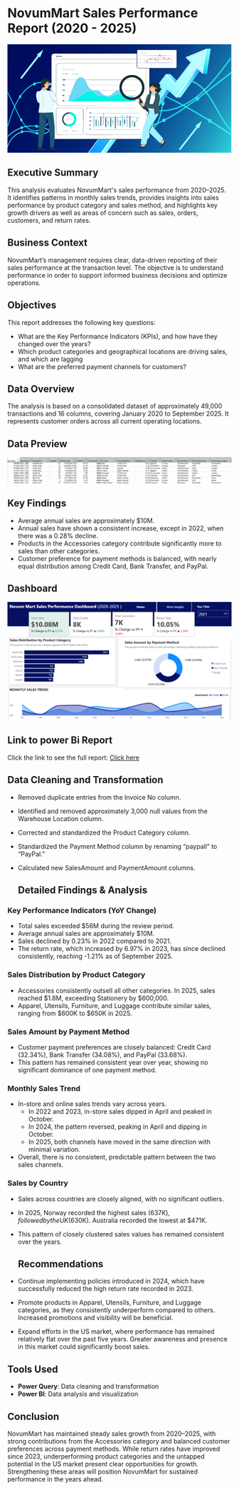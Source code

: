 # NovumMart Sales Performance Report (2020 - 2025)

![Header image](header-image.jpg)

## Executive Summary
This analysis evaluates NovumMart's sales performance from 2020–2025. It identifies patterns in monthly sales trends, provides insights into sales performance by product category and sales method, and highlights key growth drivers as well as areas of concern such as sales, orders, customers, and return rates.

## Business Context
NovumMart’s management requires clear, data-driven reporting of their sales performance at the transaction level. The objective is to understand performance in order to support informed business decisions and optimize operations.

## Objectives
This report addresses the following key questions:
- What are the Key Performance Indicators (KPIs), and how have they changed over the years?
- Which product categories and geographical locations are driving sales, and which are lagging
- What are the preferred payment channels for customers?

## Data Overview
The analysis is based on a consolidated dataset of approximately 49,000 transactions and 16 columns, covering January 2020 to September 2025. It represents customer orders across all current operating locations.

## Data Preview
![Data preview](data-preview.png)

## Key Findings
- Average annual sales are approximately $10M.
- Annual sales have shown a consistent increase, except in 2022, when there was a 0.28% decline.
- Products in the Accessories category contribute significantly more to sales than other categories.
- Customer preference for payment methods is balanced, with nearly equal distribution among Credit Card, Bank Transfer, and PayPal.

## Dashboard
  ![Dashboard](dashboard.png)

  ## Link to power Bi Report
  Click the link to see the full report: [Click here](https://app.powerbi.com/view?r=eyJrIjoiZDhmNjkzYzQtMTMzMi00MTNlLWIxM2YtMmJkYmQ2NzM3OTBlIiwidCI6ImI1YTg0Nzk3LTlkM2YtNDFmMy05ZmQ3LWJiOGZlZWE2NmUzYSJ9)

  ## Data Cleaning and Transformation
- Removed duplicate entries from the Invoice No column.
- Identified and removed approximately 3,000 null values from the Warehouse Location column.
- Corrected and standardized the Product Category column.
- Standardized the Payment Method column by renaming “paypall” to “PayPal.”
- Calculated new SalesAmount and PaymentAmount columns.

  ## Detailed Findings & Analysis
### Key Performance Indicators (YoY Change)
- Total sales exceeded $56M during the review period.
- Average annual sales are approximately $10M.
- Sales declined by 0.23% in 2022 compared to 2021.
- The return rate, which increased by 6.97% in 2023, has since declined consistently, reaching -1.21% as of September 2025.


### Sales Distribution by Product Category
- Accessories consistently outsell all other categories. In 2025, sales reached $1.8M, exceeding Stationery by $600,000.
- Apparel, Utensils, Furniture, and Luggage contribute similar sales, ranging from $600K to $650K in 2025.

### Sales Amount by Payment Method
- Customer payment preferences are closely balanced: Credit Card (32.34%), Bank Transfer (34.08%), and PayPal (33.68%).
- This pattern has remained consistent year over year, showing no significant dominance of one payment method.


### Monthly Sales Trend
- In-store and online sales trends vary across years.
  * In 2022 and 2023, in-store sales dipped in April and peaked in October.
  * In 2024, the pattern reversed, peaking in April and dipping in October.
  * In 2025, both channels have moved in the same direction with minimal variation.
- Overall, there is no consistent, predictable pattern between the two sales channels.

### Sales by Country
- Sales across countries are closely aligned, with no significant outliers.
- In 2025, Norway recorded the highest sales ($637K), followed by the UK ($630K). Australia recorded the lowest at $471K.
- This pattern of closely clustered sales values has remained consistent over the years.

  ## Recommendations
- Continue implementing policies introduced in 2024, which have successfully reduced the high return rate recorded in 2023.
- Promote products in Apparel, Utensils, Furniture, and Luggage categories, as they consistently underperform compared to others. Increased promotions and visibility will be beneficial.
- Expand efforts in the US market, where performance has remained relatively flat over the past five years. Greater awareness and presence in this market could significantly boost sales.

## Tools Used
- **Power Query**: Data cleaning and transformation
- **Power BI**: Data analysis and visualization


## Conclusion
NovumMart has maintained steady sales growth from 2020–2025, with strong contributions from the Accessories category and balanced customer preferences across payment methods. While return rates have improved since 2023, underperforming product categories and the untapped potential in the US market present clear opportunities for growth. Strengthening these areas will position NovumMart for sustained performance in the years ahead.



  
